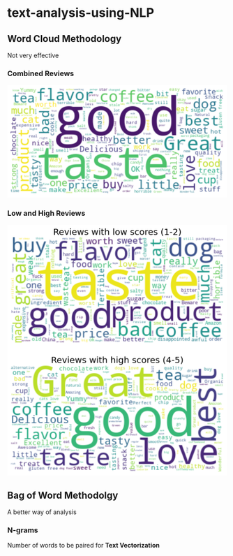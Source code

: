 # text-analysis-using-NLP

## Word Cloud Methodology <br>
Not very effective <br>

### Combined Reviews
![Combined](/Images/p.png) <br>

### Low and High Reviews
![High](/Images/hl.png) <br>

## Bag of Word Methodolgy <br>
A better way of analysis

### N-grams <br>
Number of words to be paired for **Text Vectorization** <br>
